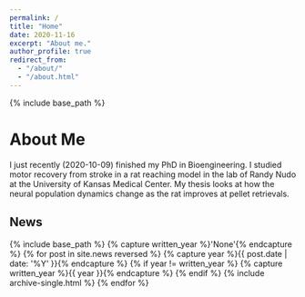 ```yaml
---
permalink: /
title: "Home"
date: 2020-11-16
excerpt: "About me."
author_profile: true
redirect_from: 
  - "/about/"
  - "/about.html"
---
```


{% include base_path %}

About Me
======
I just recently (2020-10-09) finished my PhD in Bioengineering. I studied motor recovery from stroke in a rat reaching model in the lab of Randy Nudo at the University of Kansas Medical Center. My thesis looks at how the neural population dynamics change as the rat improves at pellet retrievals. 

News
------
{% include base_path %}
{% capture written_year %}'None'{% endcapture %}
{% for post in site.news reversed %}
  {% capture year %}{{ post.date | date: '%Y' }}{% endcapture %}
  {% if year != written_year %}
    {% capture written_year %}{{ year }}{% endcapture %}
  {% endif %}
  {% include archive-single.html %}
{% endfor %}
